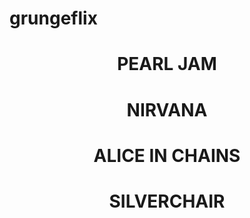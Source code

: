 # grungeflix
<header> 
<h1>PEARL JAM<h1>
<h1>NIRVANA<h1>
ALICE IN CHAINS<h1>
SILVERCHAIR
  
</header>
